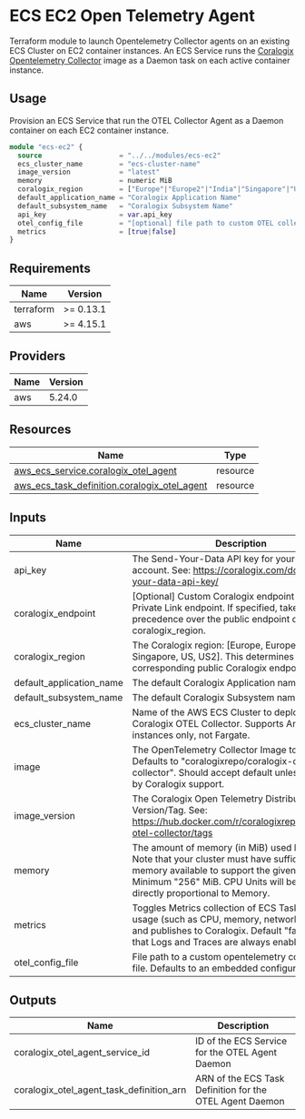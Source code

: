 # ECS EC2 Open Telemetry Agent

Terraform module to launch Opentelemetry Collector agents on an existing ECS Cluster on EC2 container instances. An ECS Service runs the [Coralogix Opentelemetry Collector](https://hub.docker.com/r/coralogixrepo/coralogix-otel-collector) image as a Daemon task on each active container instance.

## Usage

Provision an ECS Service that run the OTEL Collector Agent as a Daemon container on each EC2 container instance.

```terraform
module "ecs-ec2" {
  source                   = "../../modules/ecs-ec2"
  ecs_cluster_name         = "ecs-cluster-name"
  image_version            = "latest"
  memory                   = numeric MiB
  coralogix_region         = ["Europe"|"Europe2"|"India"|"Singapore"|"US"|"US2"]
  default_application_name = "Coralogix Application Name"
  default_subsystem_name   = "Coralogix Subsystem Name"
  api_key                  = var.api_key
  otel_config_file         = "[optional] file path to custom OTEL collector config file"
  metrics                  = [true|false]
}
```

## Requirements

| Name | Version |
|------|---------|
| terraform | >= 0.13.1 |
| aws | >= 4.15.1 |

## Providers

| Name | Version |
|------|---------|
| aws | 5.24.0 |

## Resources

| Name | Type |
|------|------|
| [aws_ecs_service.coralogix_otel_agent](https://registry.terraform.io/providers/hashicorp/aws/latest/docs/resources/ecs_service) | resource |
| [aws_ecs_task_definition.coralogix_otel_agent](https://registry.terraform.io/providers/hashicorp/aws/latest/docs/resources/ecs_task_definition) | resource |

## Inputs

| Name | Description | Type | Default | Required |
|------|-------------|------|---------|:--------:|
| api\_key | The Send-Your-Data API key for your Coralogix account. See: https://coralogix.com/docs/send-your-data-api-key/ | `string` | n/a | yes |
| coralogix\_endpoint | [Optional] Custom Coralogix endpoint URL, e.g. Private Link endpoint. If specified, takes precedence over the public endpoint of the coralogix\_region. | `string` | `null` | no |
| coralogix\_region | The Coralogix region: [Europe, Europe2, India, Singapore, US, US2]. This determines the corresponding public Coralogix endpoint. | `string` | n/a | yes |
| default\_application\_name | The default Coralogix Application name. | `string` | n/a | yes |
| default\_subsystem\_name | The default Coralogix Subsystem name. | `string` | `"default"` | no |
| ecs\_cluster\_name | Name of the AWS ECS Cluster to deploy the Coralogix OTEL Collector. Supports Amazon EC2 instances only, not Fargate. | `string` | n/a | yes |
| image | The OpenTelemetry Collector Image to use. Defaults to "coralogixrepo/coralogix-otel-collector". Should accept default unless advised by Coralogix support. | `string` | `"coralogixrepo/coralogix-otel-collector"` | no |
| image\_version | The Coralogix Open Telemetry Distribution Image Version/Tag. See: https://hub.docker.com/r/coralogixrepo/coralogix-otel-collector/tags | `string` | n/a | yes |
| memory | The amount of memory (in MiB) used by the task. Note that your cluster must have sufficient memory available to support the given value. Minimum "256" MiB. CPU Units will be allocated directly proportional to Memory. | `number` | `256` | no |
| metrics | Toggles Metrics collection of ECS Task resource usage (such as CPU, memory, network, and disk) and publishes to Coralogix. Default "false". Note that Logs and Traces are always enabled. | `bool` | `false` | no |
| otel\_config\_file | File path to a custom opentelemetry configuration file. Defaults to an embedded configuration. | `string` | `null` | no |

## Outputs

| Name | Description |
|------|-------------|
| coralogix\_otel\_agent\_service\_id | ID of the ECS Service for the OTEL Agent Daemon |
| coralogix\_otel\_agent\_task\_definition\_arn | ARN of the ECS Task Definition for the OTEL Agent Daemon |
